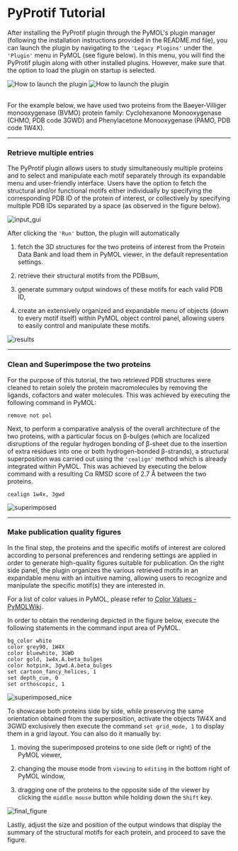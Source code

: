 # PyProtif Tutorial

After installing the PyProtif plugin through the PyMOL's plugin manager (following the installation instructions provided in the README.md file), you can launch the plugin by navigating to the `'Legacy Plugins'` under the `'Plugin'` menu in PyMOL (see figure below). In this menu, you will find the PyProtif plugin along with other installed plugins. However, make sure that the option to load the plugin on startup is selected.

<img src="https://lauedu74602-my.sharepoint.com/:f:/g/personal/joseph_rebehmed_lau_edu_lb/EozD13kwapxJk2DjW8dzL-gBW1WbO9EehttnwRTOXEGFtQ?e=Y7j6U6/where_find_plugin.png" title="" alt="How to launch the plugin" data-align="center">

<img src="file:///C:/Users/rebeh/OneDrive%20-%20Lebanese%20American%20University/Documents/manuscripts%20in%20progress/Plugin_Motifs/AMAC_Submission/Revision/Tutorial/Images/where_find_plugin.png" title="" alt="How to launch the plugin" data-align="center">



<br>For the example below, we have used two proteins from the Baeyer-Villiger monooxygenase (BVMO) protein family: Cyclohexanone Monooxygenase (CHMO, PDB code 3GWD) and Phenylacetone Monooxygenase (PAMO, PDB code 1W4X).

---

### Retrieve multiple entries

The PyProtif plugin allows users to study simultaneously multiple proteins and to select and manipulate each motif separately through its expandable menu and user-friendly interface. Users have the option to fetch the structural and/or functional motifs either individually by specifying the corresponding PDB ID of the protein of interest, or collectively by specifying multiple PDB IDs separated by a space (as observed in the figure below).

![input_gui](C:\Users\rebeh\OneDrive%20-%20Lebanese%20American%20University\Documents\manuscripts%20in%20progress\Plugin_Motifs\AMAC_Submission\Revision\Tutorial\Images\input_gui.png)

After clicking the `'Run'` button, the plugin will automatically 

1. fetch the 3D structures for the two proteins of interest from the Protein Data Bank and load them in PyMOL viewer, in the default representation settings.

2. retrieve their structural motifs from the PDBsum, 

3. generate summary output windows of these motifs for each valid PDB ID,

4. create an extensively organized and expandable menu of objects (down to every motif itself) within PyMOL object control panel, allowing users to easily control and manipulate these motifs.

![results](C:\Users\rebeh\OneDrive%20-%20Lebanese%20American%20University\Documents\manuscripts%20in%20progress\Plugin_Motifs\AMAC_Submission\Revision\Tutorial\Images\fetching.png)

---

### Clean and Superimpose the two proteins

For the purpose of this tutorial, the two retrieved PDB structures were cleaned to retain solely the protein macromolecules by removing the ligands, cofactors and water molecules. This was achieved by executing the following command in PyMOL:

```
remove not pol
```

Next, to perform a comparative analysis of the overall architecture of the two proteins, with a particular focus on β-bulges (which are localized disruptions of the regular hydrogen bonding of β-sheet due to the insertion of extra residues into one or both hydrogen-bonded β-strands), a structural superposition was carried out using the `'cealign'` method which is already integrated within PyMOL. This was achieved by executing the below command with a resulting Cα RMSD score of 2.7 Å between the two proteins.

```
cealign 1w4x, 3gwd
```

![superimposed](C:\Users\rebeh\OneDrive%20-%20Lebanese%20American%20University\Documents\manuscripts%20in%20progress\Plugin_Motifs\AMAC_Submission\Revision\Tutorial\Images\superimposed.png)

---

### Make publication quality figures

In the final step, the proteins and the specific motifs of interest are colored according to personal preferences and rendering settings are applied in order to generate high-quality figures suitable for publication. On the right side panel, the plugin organizes the various retrieved motifs in an expandable menu with an intuitive naming, allowing users to recognize and manipulate the specific motif(s) they are interested in.

For a list of color values in PyMOL, please refer to [Color Values - PyMOLWiki](https://pymolwiki.org/index.php/Color_Values). 

In order to obtain the rendering depicted in the figure below, execute the following statements in the command input area of PyMOL. 

```
bg_color white
color grey90, 1W4X
color bluewhite, 3GWD
color gold, 1w4x.A.beta_bulges
color hotpink, 3gwd.A.beta_bulges
set cartoon_fancy_helices, 1
set depth_cue, 0
set orthoscopic, 1
```

![superimposed_nice](C:\Users\rebeh\OneDrive%20-%20Lebanese%20American%20University\Documents\manuscripts%20in%20progress\Plugin_Motifs\AMAC_Submission\Revision\Tutorial\Images\superimposed-nice.png)



To showcase both proteins side by side, while preserving the same orientation obtained from the superposition, activate the objects 1W4X and 3GWD exclusively then execute the command `set grid_mode, 1` to display them in a grid layout. You can also do it manually by:

1. moving the superimposed proteins to one side (left or right) of the PyMOL viewer,

2. changing the mouse mode from `viewing` to `editing` in the bottom right of PyMOL window,

3. dragging one of the proteins to the opposite side of the viewer by clicking the `middle mouse` button while holding down the `Shift` key.



![final_figure](C:\Users\rebeh\OneDrive%20-%20Lebanese%20American%20University\Documents\manuscripts%20in%20progress\Plugin_Motifs\AMAC_Submission\Revision\Tutorial\Images\final.png)



Lastly, adjust the size and position of the output windows that display the summary of the structural motifs for each protein, and proceed to save the figure.
